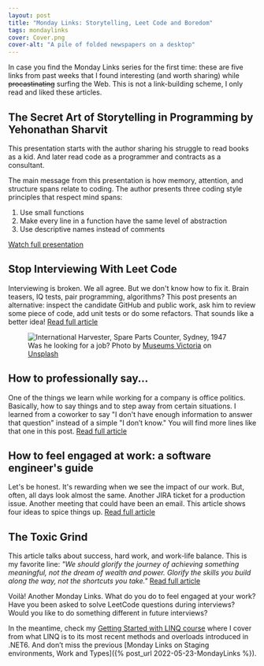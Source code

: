 ```yaml
---
layout: post
title: "Monday Links: Storytelling, Leet Code and Boredom"
tags: mondaylinks
cover: Cover.png
cover-alt: "A pile of folded newspapers on a desktop"
---
```


In case you find the Monday Links series for the first time: these are five links from past weeks that I found interesting (and worth sharing) while ~~procastinating~~ surfing the Web. This is not a link-building scheme, I only read and liked these articles.

## The Secret Art of Storytelling in Programming by Yehonathan Sharvit

This presentation starts with the author sharing his struggle to read books as a kid. And later read code as a programmer and contracts as a consultant.

The main message from this presentation is how memory, attention, and structure spans relate to coding. The author presents three coding style principles that respect mind spans:

1. Use small functions
2. Make every line in a function have the same level of abstraction
3. Use descriptive names instead of comments

[Watch full presentation](https://www.youtube.com/watch?v=xbikBoA3Oik)

## Stop Interviewing With Leet Code

Interviewing is broken. We all agree. But we don't know how to fix it. Brain teasers, IQ tests, pair programming, algorithms? This post presents an alternative: inspect the candidate GitHub and public work, ask him to review some piece of code, add unit tests or do some refactors. That sounds like a better idea! [Read full article](https://fev.al/posts/leet-code/)

<figure>
<img src="https://images.unsplash.com/photo-1575997945931-3c57bce69943?crop=entropy&cs=tinysrgb&fit=crop&fm=jpg&h=400&ixid=MnwxfDB8MXxyYW5kb218MHx8fHx8fHx8MTY1NjYwOTQ0NA&ixlib=rb-1.2.1&q=80&utm_campaign=api-credit&utm_medium=referral&utm_source=unsplash_source&w=600" alt="International Harvester, Spare Parts Counter, Sydney, 1947" />

<figcaption>Was he looking for a job? Photo by <a href="https://unsplash.com/@museumsvictoria?utm_source=unsplash&utm_medium=referral&utm_content=creditCopyText">Museums Victoria</a> on <a href="https://unsplash.com/?utm_source=unsplash&utm_medium=referral&utm_content=creditCopyText">Unsplash</a></figcaption>
</figure>

## How to professionally say...

One of the things we learn while working for a company is office politics. Basically, how to say things and to step away from certain situations. I learned from a coworker to say "I don't have enough information to answer that question" instead of a simple "I don’t know." You will find more lines like that one in this post. [Read full article](https://howtoprofessionallysay.akashrajpurohit.com)

## How to feel engaged at work: a software engineer's guide

Let's be honest. It's rewarding when we see the impact of our work. But, often, all days look almost the same. Another JIRA ticket for a production issue. Another meeting that could have been an email. This article shows four ideas to spice things up. [Read full article](https://jasont.co/ennui/)

## The Toxic Grind

This article talks about success, hard work, and work-life balance. This is my favorite line: _"We should glorify the journey of achieving something meaningful, not the dream of wealth and power. Glorify the skills you build along the way, not the shortcuts you take."_ [Read full article](https://vadimkravcenko.com/shorts/the-toxic-grind/)

Voilà! Another Monday Links. What do you do to feel engaged at your work? Have you been asked to solve LeetCode questions during interviews? Would you like to do something different in future interviews?

In the meantime, check my [Getting Started with LINQ course](https://www.educative.io/courses/getting-started-linq-c-sharp) where I cover from what LINQ is to its most recent methods and overloads introduced in .NET6. And don’t miss the previous [Monday Links on Staging environments, Work and Types]({% post_url 2022-05-23-MondayLinks %}).